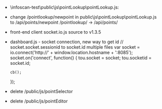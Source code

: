 - \infoscan-test\public\js\pointLookup\pointLookup.js:
- change /pointlookup/newpoint in public\js\pointLookup\pointLookup.js to /api/points/newpoint
	/pointlookup/ -> /api/points/

- front-end client socket.io.js source to v1.3.5

- dashboard.js - socket connection, new way to get id
  // socket.socket.sessionid to socket.id multiple files
  var socket = io.connect('http://' + window.location.hostname + ':8085');
  socket.on('connect', function() {
      tou.socket = socket;
      tou.socketid = socket.id; 

      cb();
  });

- delete /public/js/pointSelector
- delete /public/js/pointEditor
